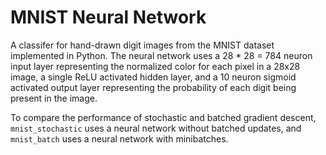 # MNIST Neural Network

A classifer for hand-drawn digit images from the MNIST dataset implemented in Python. The neural network uses a 28 * 28 = 784 neuron input layer representing the normalized color for each pixel in a 28x28 image, a single ReLU activated hidden layer, and a 10 neuron sigmoid activated output layer representing the probability of each digit being present in the image.

To compare the performance of stochastic and batched gradient descent, `mnist_stochastic` uses a neural network without batched updates, and `mnist_batch` uses a neural network with minibatches.